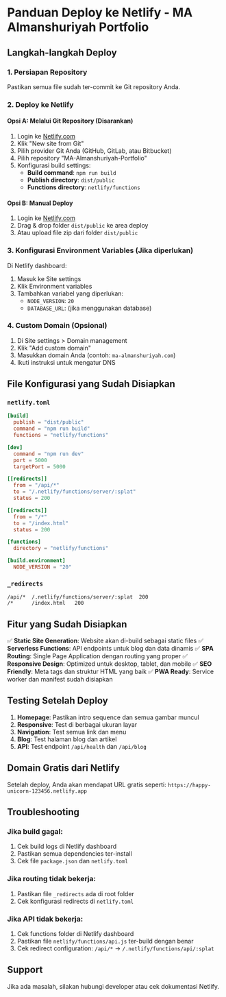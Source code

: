 # Panduan Deploy ke Netlify - MA Almanshuriyah Portfolio

## Langkah-langkah Deploy

### 1. Persiapan Repository
Pastikan semua file sudah ter-commit ke Git repository Anda.

### 2. Deploy ke Netlify

#### Opsi A: Melalui Git Repository (Disarankan)
1. Login ke [Netlify.com](https://www.netlify.com)
2. Klik "New site from Git"
3. Pilih provider Git Anda (GitHub, GitLab, atau Bitbucket)
4. Pilih repository "MA-Almanshuriyah-Portfolio"
5. Konfigurasi build settings:
   - **Build command**: `npm run build`
   - **Publish directory**: `dist/public`
   - **Functions directory**: `netlify/functions`

#### Opsi B: Manual Deploy
1. Login ke [Netlify.com](https://www.netlify.com)
2. Drag & drop folder `dist/public` ke area deploy
3. Atau upload file zip dari folder `dist/public`

### 3. Konfigurasi Environment Variables (Jika diperlukan)
Di Netlify dashboard:
1. Masuk ke Site settings
2. Klik Environment variables
3. Tambahkan variabel yang diperlukan:
   - `NODE_VERSION`: `20`
   - `DATABASE_URL`: (jika menggunakan database)

### 4. Custom Domain (Opsional)
1. Di Site settings > Domain management
2. Klik "Add custom domain"
3. Masukkan domain Anda (contoh: `ma-almanshuriyah.com`)
4. Ikuti instruksi untuk mengatur DNS

## File Konfigurasi yang Sudah Disiapkan

### `netlify.toml`
```toml
[build]
  publish = "dist/public"
  command = "npm run build"
  functions = "netlify/functions"

[dev]
  command = "npm run dev"
  port = 5000
  targetPort = 5000

[[redirects]]
  from = "/api/*"
  to = "/.netlify/functions/server/:splat"
  status = 200

[[redirects]]
  from = "/*"
  to = "/index.html"
  status = 200

[functions]
  directory = "netlify/functions"

[build.environment]
  NODE_VERSION = "20"
```

### `_redirects`
```
/api/*  /.netlify/functions/server/:splat  200
/*      /index.html   200
```

## Fitur yang Sudah Disiapkan

✅ **Static Site Generation**: Website akan di-build sebagai static files
✅ **Serverless Functions**: API endpoints untuk blog dan data dinamis
✅ **SPA Routing**: Single Page Application dengan routing yang proper
✅ **Responsive Design**: Optimized untuk desktop, tablet, dan mobile
✅ **SEO Friendly**: Meta tags dan struktur HTML yang baik
✅ **PWA Ready**: Service worker dan manifest sudah disiapkan

## Testing Setelah Deploy

1. **Homepage**: Pastikan intro sequence dan semua gambar muncul
2. **Responsive**: Test di berbagai ukuran layar
3. **Navigation**: Test semua link dan menu
4. **Blog**: Test halaman blog dan artikel
5. **API**: Test endpoint `/api/health` dan `/api/blog`

## Domain Gratis dari Netlify
Setelah deploy, Anda akan mendapat URL gratis seperti:
`https://happy-unicorn-123456.netlify.app`

## Troubleshooting

### Jika build gagal:
1. Cek build logs di Netlify dashboard
2. Pastikan semua dependencies ter-install
3. Cek file `package.json` dan `netlify.toml`

### Jika routing tidak bekerja:
1. Pastikan file `_redirects` ada di root folder
2. Cek konfigurasi redirects di `netlify.toml`

### Jika API tidak bekerja:
1. Cek functions folder di Netlify dashboard
2. Pastikan file `netlify/functions/api.js` ter-build dengan benar
3. Cek redirect configuration: `/api/*` → `/.netlify/functions/api/:splat`

## Support
Jika ada masalah, silakan hubungi developer atau cek dokumentasi Netlify.